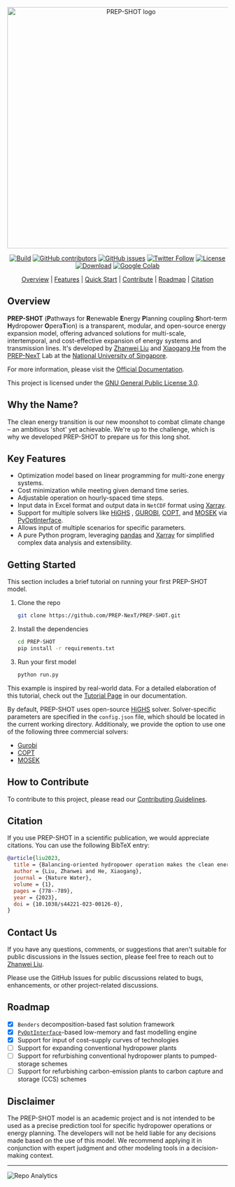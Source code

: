 <p align="center">
  <a href="https://prep-next.github.io/PREP-SHOT/">
    <img src="https://user-images.githubusercontent.com/50036800/221886195-3113531b-f9c4-4c6a-bb66-612c8b9c3d9a.png" width="550" alt="PREP-SHOT logo">
  </a>
</p>

<p align="center">
  <a href="https://www.python.org/"><img alt="Build" src="https://img.shields.io/badge/Made%20with-Python-1f425f.svg?color=purple"></a>
  <a href="https://github.com/PREP-NexT/PREP-SHOT"><img src="https://img.shields.io/github/contributors/PREP-NexT/PREP-SHOT.svg" alt="GitHub contributors"></a>
  <a href="https://github.com/PREP-NexT/PREP-SHOT"><img src="https://img.shields.io/github/issues/PREP-NexT/PREP-SHOT.svg" alt="GitHub issues"></a>
  <a href="https://twitter.com/PREPNexT_Lab"><img src="https://img.shields.io/twitter/follow/PREPNexT_Lab.svg?label=Follow&style=social" alt="Twitter Follow"></a>
  <a href="https://github.com/PREP-NexT/PREP-SHOT"><img src="https://img.shields.io/github/license/PREP-NexT/PREP-SHOT.svg" alt="License"></a>
  <a href="https://github.com/PREP-NexT/PREP-SHOT"><img src="https://badges.frapsoft.com/os/v1/open-source.svg?v=103" alt="Download"></a>
  <a href="https://colab.research.google.com/github/PREP-NexT/PREP-SHOT/blob/main/example/single_node_with_hydro/main.ipynb"><img src="https://colab.research.google.com/assets/colab-badge.svg" alt="Google Colab"></a>
</p>

<p align="center">
  <a href="#overview">Overview</a> |
  <a href="#key-features">Features</a> |
  <a href="#getting-started">Quick Start</a> |
  <a href="#how-to-contribute">Contribute</a> |
  <a href="#roadmap">Roadmap</a> |
  <a href="#citation">Citation</a>
</p>

## Overview

**PREP-SHOT** (**P**athways for **R**enewable **E**nergy **P**lanning coupling **S**hort-term **H**ydropower **O**pera**T**ion) is a transparent, modular, and open-source energy expansion model, offering advanced solutions for multi-scale, intertemporal, and cost-effective expansion of energy systems and transmission lines. It's developed by [Zhanwei Liu](https://www.researchgate.net/profile/Zhanwei-Liu-4) and [Xiaogang He](http://hydro.iis.u-tokyo.ac.jp/~hexg/) from the [PREP-NexT](https://github.com/PREP-NexT) Lab at the [National University of Singapore](https://nus.edu.sg/).

For more information, please visit the [Official Documentation](https://prep-next.github.io/PREP-SHOT/).

This project is licensed under the [GNU General Public License 3.0](https://github.com/PREP-NexT/PREP-SHOT/blob/main/LICENSE).

## Why the Name?

The clean energy transition is our new moonshot to combat climate change – an ambitious 'shot' yet achievable. We're up to the challenge, which is why we developed PREP-SHOT to prepare us for this long shot.

## Key Features

- Optimization model based on linear programming for multi-zone energy systems.
- Cost minimization while meeting given demand time series.
- Adjustable operation on hourly-spaced time steps.
- Input data in Excel format and output data in ``NetCDF`` format using [Xarray](https://docs.xarray.dev/en/stable/).
- Support for multiple solvers like [HiGHS](https://github.com/jump-dev/HiGHS.jl) , [GUROBI](https://www.gurobi.com/), [COPT](https://www.copt.de/), and [MOSEK](https://www.mosek.com/) via [PyOptInterface](https://github.com/metab0t/PyOptInterface).
- Allows input of multiple scenarios for specific parameters.
- A pure Python program, leveraging [pandas](https://pandas.pydata.org/) and [Xarray](https://docs.xarray.dev/en/stable/) for simplified complex data analysis and extensibility.

## Getting Started

This section includes a brief tutorial on running your first PREP-SHOT model.

1. Clone the repo

    ```bash
    git clone https://github.com/PREP-NexT/PREP-SHOT.git
    ```

2. Install the dependencies

    ```bash
    cd PREP-SHOT
    pip install -r requirements.txt
    ```

3. Run your first model

    ```bash
    python run.py
    ```

This example is inspired by real-world data. For a detailed elaboration of this tutorial, check out the [Tutorial Page](https://prep-next.github.io/PREP-SHOT/Tutorial.html) in our documentation.

By default, PREP-SHOT uses open-source [HiGHS](https://github.com/jump-dev/HiGHS.jl) solver. Solver-specific parameters are specified in the ``config.json`` file, which should be located in the current working directory. Additionaly, we provide the option to use one of the following three commercial solvers:

+ [Gurobi](https://www.gurobi.com/)
+ [COPT](https://www.copt.de/)
+ [MOSEK](https://www.mosek.com/)

## How to Contribute

To contribute to this project, please read our [Contributing Guidelines](https://prep-next.github.io/PREP-SHOT/Changelog.html#contributing-to-prep-shot).

## Citation

If you use PREP-SHOT in a scientific publication, we would appreciate citations. You can use the following BibTeX entry:

```bibtex
@article{liu2023,
  title = {Balancing-oriented hydropower operation makes the clean energy transition more affordable and simultaneously boosts water security},
  author = {Liu, Zhanwei and He, Xiaogang},
  journal = {Nature Water},
  volume = {1},
  pages = {778--789},
  year = {2023},
  doi = {10.1038/s44221-023-00126-0},
}
```

## Contact Us

If you have any questions, comments, or suggestions that aren't suitable for public discussions in the Issues section, please feel free to reach out to [Zhanwei Liu](mailto:liuzhanwei@u.nus.edu).

Please use the GitHub Issues for public discussions related to bugs, enhancements, or other project-related discussions.

## Roadmap

- [x] `Benders` decomposition-based fast solution framework
- [x] [`PyOptInterface`](https://github.com/metab0t/PyOptInterface)-based low-memory and fast modelling engine
- [x] Support for input of cost–supply curves of technologies
- [ ] Support for expanding conventional hydropower plants
- [ ] Support for refurbishing conventional hydropower plants to pumped-storage schemes
- [ ] Support for refurbishing carbon-emission plants to carbon capture and storage (CCS) schemes

## Disclaimer

The PREP-SHOT model is an academic project and is not intended to be used as a precise prediction tool for specific hydropower operations or energy planning. The developers will not be held liable for any decisions made based on the use of this model. We recommend applying it in conjunction with expert judgment and other modeling tools in a decision-making context.

---

![Repo Analytics](https://repobeats.axiom.co/api/embed/159a603ee4c6124a5addc35d47b3cb02e3fc39f0.svg "Repo analytics")
